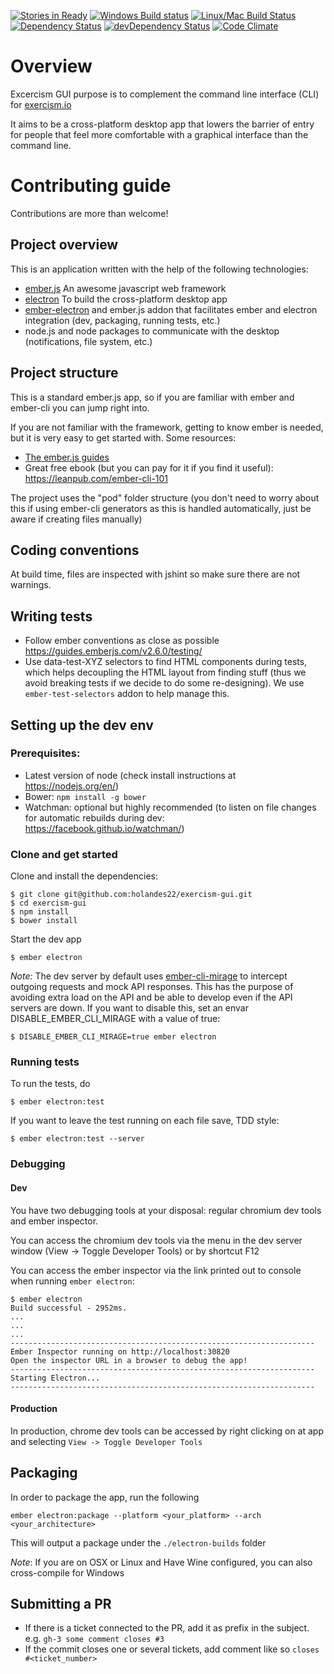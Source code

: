 [![Stories in Ready](https://badge.waffle.io/holandes23/exercism-gui.png?label=ready&title=Ready)](https://waffle.io/holandes22/exercism-gui)
[![Windows Build status](https://ci.appveyor.com/api/projects/status/m7djinnk5hcyivab?svg=true)](https://ci.appveyor.com/project/holandes22/exercism-gui)
[![Linux/Mac Build Status](https://travis-ci.org/holandes22/exercism-gui.svg?branch=master)](https://travis-ci.org/holandes22/exercism-gui)
[![Dependency Status](https://david-dm.org/holandes22/exercism-gui.svg)](https://david-dm.org/holandes22/exercism-gui)
[![devDependency Status](https://david-dm.org/holandes22/exercism-gui/dev-status.svg)](https://david-dm.org/holandes22/exercism-gui#info=devDependencies)
[![Code Climate](https://codeclimate.com/github/holandes22/exercism-gui/badges/gpa.svg)](https://codeclimate.com/github/holandes22/exercism-gui)


# Overview

Excercism GUI purpose is to complement the command line interface (CLI) for [exercism.io](http://exercism.io/)

It aims to be a cross-platform desktop app that lowers the barrier of entry for people that feel
more comfortable with a graphical interface than the command line.

# Contributing guide

Contributions are more than welcome!

## Project overview

This is an application written with the help of the following technologies:

- [ember.js](http://emberjs.com/) An awesome javascript web framework
- [electron](http://electron.atom.io/) To build the cross-platform desktop app
- [ember-electron](https://github.com/felixrieseberg/ember-electron) and ember.js addon that facilitates
  ember and electron integration (dev, packaging, running tests, etc.)
- node.js and node packages to communicate with the desktop (notifications, file system, etc.)

## Project structure

This is a standard ember.js app, so if you are familiar with ember and ember-cli you can jump right into.

If you are not familiar with the framework, getting to know ember is needed, but it is very easy to get started with.
Some resources:

- [The ember.js guides]( https://guides.emberjs.com/v2.6.0/)
- Great free ebook (but you can pay for it if you find it useful): https://leanpub.com/ember-cli-101

The project uses the "pod" folder structure (you don't need to worry about this if using ember-cli generators
as this is handled automatically, just be aware if creating files manually)

## Coding conventions

At build time, files are inspected with jshint so make sure there are not warnings.

## Writing tests

- Follow ember conventions as close as possible https://guides.emberjs.com/v2.6.0/testing/
- Use data-test-XYZ selectors to  find HTML components during tests, which helps decoupling
  the HTML layout from finding stuff (thus we avoid breaking tests if we decide to do some
  re-designing). We use `ember-test-selectors` addon to help manage this.

## Setting up the dev env

### Prerequisites:

- Latest version of node (check install instructions at https://nodejs.org/en/)
- Bower: `npm install -g bower`
- Watchman: optional but highly recommended (to listen on file changes for automatic rebuilds during dev: https://facebook.github.io/watchman/)


### Clone and get started

Clone and install the dependencies:

    $ git clone git@github.com:holandes22/exercism-gui.git
    $ cd exercism-gui
    $ npm install
    $ bower install

Start the dev app

    $ ember electron

_Note:_ The dev server by default uses [ember-cli-mirage](http://www.ember-cli-mirage.com/) to
intercept outgoing  requests and mock API responses. This has the purpose of avoiding
extra load on the API and be able to develop even if the API servers are down.
If you want to disable this, set an envar DISABLE_EMBER_CLI_MIRAGE with a value of true:

    $ DISABLE_EMBER_CLI_MIRAGE=true ember electron

### Running tests

To run the tests, do

    $ ember electron:test

If you want to leave the test running on each file save, TDD style:

    $ ember electron:test --server

### Debugging

#### Dev
You have two debugging tools at your disposal: regular chromium dev tools and ember inspector.

You can access the chromium dev tools via the menu in the dev server window (View -> Toggle Developer Tools) or by shortcut F12

You can access the ember inspector via the link printed out to console when running `ember electron`:

```
$ ember electron
Build successful - 2952ms.
...
...
...
--------------------------------------------------------------------
Ember Inspector running on http://localhost:30820
Open the inspector URL in a browser to debug the app!
--------------------------------------------------------------------
Starting Electron...
--------------------------------------------------------------------
```

#### Production

In production, chrome dev tools can be accessed by right clicking on at app and selecting `View -> Toggle Developer Tools`

## Packaging

In order to package the app, run the following

    ember electron:package --platform <your_platform> --arch <your_architecture>

This will output a package under the `./electron-builds` folder

_Note_: If you are on OSX or Linux and Have Wine configured, you can also cross-compile for
Windows

## Submitting a PR

- If there is a ticket connected to the PR, add it as prefix in the subject. e.g. `gh-3 some comment closes #3`
- If the commit closes one or several tickets, add comment like so `closes #<ticket_number>`
